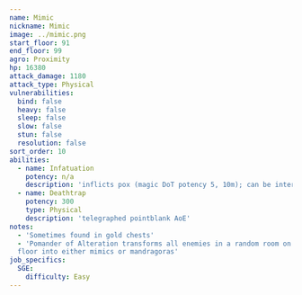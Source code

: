 ```yaml
---
name: Mimic
nickname: Mimic
image: ../mimic.png
start_floor: 91
end_floor: 99
agro: Proximity
hp: 16380
attack_damage: 1180
attack_type: Physical
vulnerabilities:
  bind: false
  heavy: false
  sleep: false
  slow: false
  stun: false
  resolution: false
sort_order: 10
abilities:
  - name: Infatuation
    potency: n/a
    description: 'inflicts pox (magic DoT potency 5, 10m); can be interrupted'
  - name: Deathtrap
    potency: 300
    type: Physical
    description: 'telegraphed pointblank AoE'
notes:
  - 'Sometimes found in gold chests'
  - 'Pomander of Alteration transforms all enemies in a random room on the next
  floor into either mimics or mandragoras'
job_specifics:
  SGE:
    difficulty: Easy
---
```

